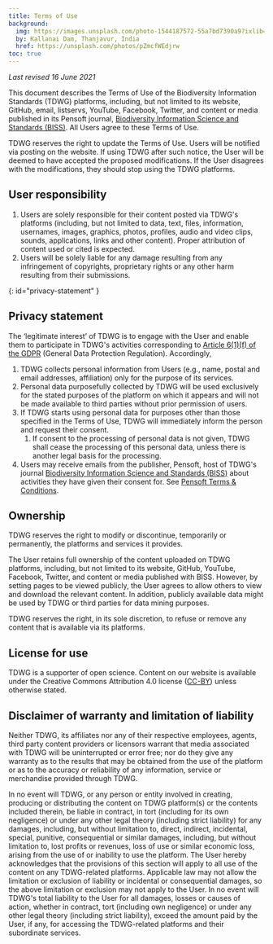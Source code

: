 ```yaml
---
title: Terms of Use
background:
  img: https://images.unsplash.com/photo-1544187572-55a7bd7390a9?ixlib=rb-1.2.1&ixid=MnwxMjA3fDB8MHxwaG90by1wYWdlfHx8fGVufDB8fHx8&auto=format&fit=crop&w=1050&q=80
  by: Kallanai Dam, Thanjavur, India
  href: https://unsplash.com/photos/pZmcfWEdjrw
toc: true
---
```


_Last revised 16 June 2021_

This document describes the Terms of Use of the Biodiversity Information Standards (TDWG) platforms, including, but not limited to its website, GitHub, email, listservs, YouTube, Facebook, Twitter, and content or media published in its Pensoft journal, [Biodiversity Information Science and Standards (BISS)](https://biss.pensoft.net/). All Users agree to these Terms of Use.

TDWG reserves the right to update the Terms of Use. Users will be notified via posting on the website. If using TDWG after such notice, the User will be deemed to have accepted the proposed modifications. If the User disagrees with the modifications, they should stop using the TDWG platforms.

## User responsibility

1. Users are solely responsible for their content posted via TDWG's platforms (including, but not limited to data, text, files, information, usernames, images, graphics, photos, profiles, audio and video clips, sounds, applications, links and other content). Proper attribution of content used or cited is expected.
2. Users will be solely liable for any damage resulting from any infringement of copyrights, proprietary rights or any other harm resulting from their submissions.

{: id="privacy-statement" }
## Privacy statement

The ‘legitimate interest’ of TDWG is to engage with the User and enable them to participate in TDWG's activities corresponding to [Article 6(1)(f) of the GDPR](https://gdpr-info.eu/art-6-gdpr/) (General Data Protection Regulation). Accordingly,

1. TDWG collects personal information from Users (e.g., name, postal and email addresses, affiliation) only for the purpose of its services.
2. Personal data purposefully collected by TDWG will be used exclusively for the stated purposes of the platform on which it appears and will not be made available to third parties without prior permission of users.
3. If TDWG starts using personal data for purposes other than those specified in the Terms of Use, TDWG will immediately inform the person and request their consent.
    1. If consent to the processing of personal data is not given, TDWG shall cease the processing of this personal data, unless there is another legal basis for the processing.
4. Users may receive emails from the publisher, Pensoft, host of TDWG's journal [Biodiversity Information Science and Standards (BISS)](https://biss.pensoft.net) about activities they have given their consent for. See [Pensoft Terms & Conditions](https://pensoft.net/terms).

## Ownership

TDWG reserves the right to modify or discontinue, temporarily or permanently, the platforms and services it provides.

The User retains full ownership of the content uploaded on TDWG platforms, including, but not limited to its website, GitHub, YouTube, Facebook, Twitter, and content or media published with BISS. However, by setting pages to be viewed publicly, the User agrees to allow others to view and download the relevant content. In addition, publicly available data might be used by TDWG or third parties for data mining purposes.

TDWG reserves the right, in its sole discretion, to refuse or remove any content that is available via its platforms.

## License for use

TDWG is a supporter of open science. Content on our website is available under the Creative Commons Attribution 4.0 license ([CC-BY](https://creativecommons.org/licenses/by/4.0/)) unless otherwise stated.

## Disclaimer of warranty and limitation of liability

Neither TDWG, its affiliates nor any of their respective employees, agents, third party content providers or licensors warrant that media associated with TDWG will be uninterrupted or error free; nor do they give any warranty as to the results that may be obtained from the use of the platform or as to the accuracy or reliability of any information, service or merchandise provided through TDWG.

In no event will TDWG, or any person or entity involved in creating, producing or distributing the content on TDWG platform(s) or the contents included therein, be liable in contract, in tort (including for its own negligence) or under any other legal theory (including strict liability) for any damages, including, but without limitation to, direct, indirect, incidental, special, punitive, consequential or similar damages, including, but without limitation to, lost profits or revenues, loss of use or similar economic loss, arising from the use of or inability to use the platform. The User hereby acknowledges that the provisions of this section will apply to all use of the content on any TDWG-related platforms. Applicable law may not allow the limitation or exclusion of liability or incidental or consequential damages, so the above limitation or exclusion may not apply to the User. In no event will TDWG's total liability to the User for all damages, losses or causes of action, whether in contract, tort (including own negligence) or under any other legal theory (including strict liability), exceed the amount paid by the User, if any, for accessing the TDWG-related platforms and their subordinate services.
